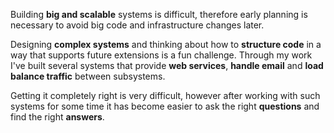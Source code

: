 Building **big and scalable** systems is difficult, therefore early planning is necessary
to avoid big code and infrastructure changes later.

Designing **complex systems** and thinking about how to **structure code** in a way
that supports future extensions is a fun challenge. Through my work I've built
several systems that provide **web services**, **handle email** and **load balance
traffic** between subsystems.

Getting it completely right is very difficult, however after working with such
systems for some time it has become easier to ask the right **questions** and find the
right **answers**.
